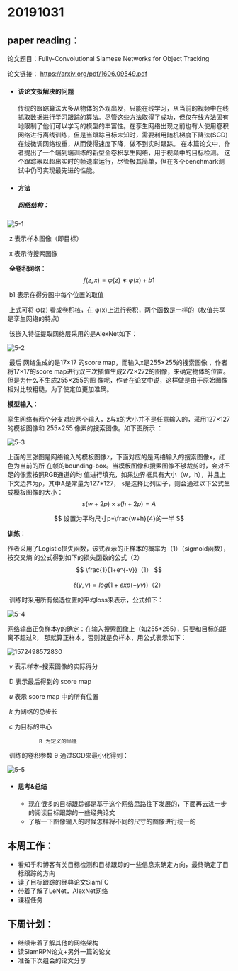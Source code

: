 # 20191031

## paper reading：

论文题目：Fully-Convolutional Siamese Networks for Object Tracking

论文链接：  https://arxiv.org/pdf/1606.09549.pdf 

- #### 该论文拟解决的问题

  传统的跟踪算法大多从物体的外观出发，只能在线学习，从当前的视频中在线抓取数据进行学习跟踪的算法。尽管这些方法取得了成功，但仅在线方法固有地限制了他们可以学习的模型的丰富性。在孪生网络出现之前也有人使用卷积网络进行离线训练，但是当跟踪目标未知时，需要利用随机梯度下降法(SGD)在线微调网络权重，从而使得速度下降，做不到实时跟踪。 在本篇论文中，作者提出了一个端到端训练的新型全卷积孪生网络，用于视频中的目标检测。 这个跟踪器以超出实时的帧速率运行，尽管极其简单，但在多个benchmark测试中仍可实现最先进的性能。

- #### 方法

  ##### **网络结构：**

![5-1](C:\Users\JY\Desktop\GitHub&论文\论文\5SiamFC_summary\5-1.jpg)

​		z 表示样本图像（即目标）

​        x 表示待搜索图像 



​	**全卷积网络**：
$$
f(z,x)=φ(z)∗φ(x)+b1
$$

​		b1 表示在得分图中每个位置的取值

​		上式可将 φ(z) 看成卷积核，在 φ(x)上进行卷积，两个函数是一样的（权值共享是孪生网络的特点）

​		该嵌入特征提取网络层采用的是AlexNet如下：

![5-2](C:\Users\JY\Desktop\GitHub&论文\论文\5SiamFC_summary\5-2.jpg)

​		最后 网络生成的是17×17 的score map，而输入x是255×255的搜索图像 ，作者将17×17的score 		map进行双三次插值生成272×272的图像，来确定物体的位置。但是为什么不生成255×255的图		像呢，作者在论文中说，这样做是由于原始图像相对比较粗糙，为了使定位更加准确。 

**模型输入：**

​		孪生网络有两个分支对应两个输入，z与x的大小并不是任意输入的，采用127×127 的模板图像和 		255×255 像素的搜索图像。如下图所示 ：

![5-3](C:\Users\JY\Desktop\GitHub&论文\论文\5SiamFC_summary\5-3.jpg)

​		上面的三张图是网络输入的模板图像z，下面对应的是网络输入的搜索图像x，红色为当前的所		在帧的bounding-box。当模板图像和搜索图像不够裁剪时，会对不足的像素按照RGB通道的均		值进行填充，如果边界框具有大小（w，h），并且上下文边界为p，其中A是常量为127*127，		s是选择比列因子，则会通过以下公式生成模板图像的大小： 
$$
s(w+2p)×s(h+2p)=A
$$

$$
设置为平均尺寸p=\frac{w+h}{4}的一半
$$

**训练**：

​		作者采用了Logistic损失函数，该式表示的正样本的概率为（1）（sigmoid函数），按交叉熵		的公式得到如下的损失函数的公式（2）
$$
\frac{1}{1+e^{-v}}
​​​​
（1）
$$

$$
ℓ(y,v)=log(1+exp(−yv))
​​​​​​​（2）
$$

​		训练时采用所有候选位置的平均loss来表示，公式如下： 

![5-4](C:\Users\JY\Desktop\GitHub&论文\论文\5SiamFC_summary\5-4.jpg)

​		网络输出正负样本y的确定：在输入搜索图像上（如255*255），只要和目标的距离不超过R，		那就算正样本，否则就是负样本，用公式表示如下：

![1572498572830](C:\Users\JY\AppData\Roaming\Typora\typora-user-images\1572498572830.png)

​				 *v* 表示样本–搜索图像的实际得分 

​				 D 表示最后得到的 score map 

​				 *u* 表示 score map 中的所有位置 

​				 *k* 为网络的总步长 

​				 *c* 为目标的中心 

 	 	 	  R 为定义的半径 

​		训练的卷积参数 θ 通过SGD来最小化得到：

![5-5](C:\Users\JY\Desktop\GitHub&论文\论文\5SiamFC_summary\5-5.jpg)

- #### 思考&总结

  - 现在很多的目标跟踪都是基于这个网络思路往下发展的，下面再去进一步的阅读目标跟踪的一些经典论文
  - 了解一下图像输入的时候怎样将不同的尺寸的图像进行统一的

## 本周工作：

- 看知乎和博客有关目标检测和目标跟踪的一些信息来确定方向，最终确定了目标跟踪的方向
- 读了目标跟踪的经典论文SiamFC
- 带着了解了LeNet，AlexNet网络
- 课程任务

## 下周计划：

- 继续带着了解其他的网络架构
- 读SiamRPN论文+另外一篇的论文
- 准备下次组会的论文分享